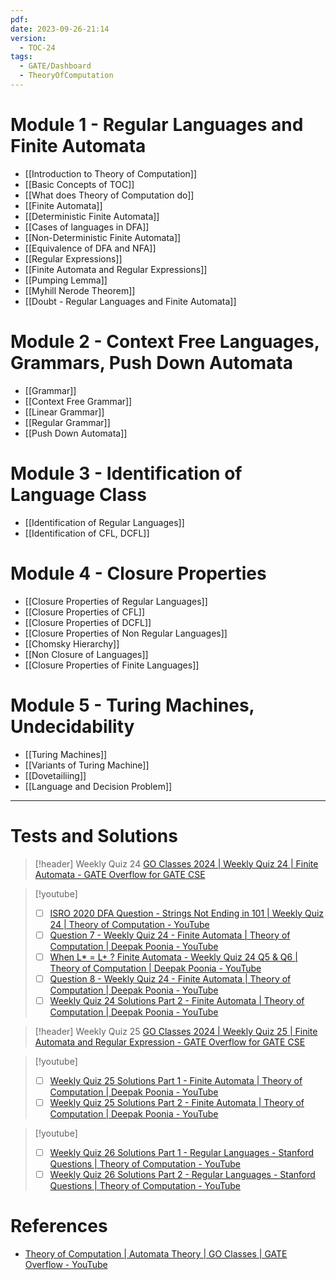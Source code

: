 ```yaml
---
pdf: 
date: 2023-09-26-21:14
version:
  - TOC-24
tags:
  - GATE/Dashboard
  - TheoryOfComputation
---
```


# Module 1 - Regular Languages and Finite Automata

- [[Introduction to Theory of Computation]]
- [[Basic Concepts of TOC]]
- [[What does Theory of Computation do]]
- [[Finite Automata]]
- [[Deterministic Finite Automata]]
- [[Cases of languages in DFA]]
- [[Non-Deterministic Finite Automata]]
- [[Equivalence of DFA and NFA]]
- [[Regular Expressions]]
- [[Finite Automata and Regular Expressions]] 
- [[Pumping Lemma]]
- [[Myhill Nerode Theorem]]
- [[Doubt - Regular Languages and Finite Automata]]

# Module 2 - Context Free Languages, Grammars, Push Down Automata

- [[Grammar]]
- [[Context Free Grammar]]
- [[Linear Grammar]]
- [[Regular Grammar]]
- [[Push Down Automata]]

# Module 3 - Identification of Language Class

- [[Identification of Regular Languages]]
- [[Identification of CFL, DCFL]]

# Module 4 - Closure Properties

- [[Closure Properties of Regular Languages]]
- [[Closure Properties of CFL]]
- [[Closure Properties of DCFL]]
- [[Closure Properties of Non Regular Languages]]
- [[Chomsky Hierarchy]]
- [[Non Closure of Languages]]
- [[Closure Properties of Finite Languages]]

# Module 5 - Turing Machines, Undecidability

- [[Turing Machines]]
- [[Variants of Turing Machine]]
- [[Dovetailiing]]
- [[Language and Decision Problem]]

---
# Tests and Solutions

> [!header] Weekly Quiz 24
[GO Classes 2024 | Weekly Quiz 24 | Finite Automata - GATE Overflow for GATE CSE](https://gateoverflow.in/exam/509/go-classes-2024-weekly-quiz-24-finite-automata)

> [!youtube] 
> - [ ] [ISRO 2020 DFA Question - Strings Not Ending in 101 | Weekly Quiz 24 | Theory of Computation - YouTube](https://www.youtube.com/watch?v=VE71CxKb390)
> - [ ] [Question 7 - Weekly Quiz 24 - Finite Automata | Theory of Computation | Deepak Poonia - YouTube](https://www.youtube.com/watch?v=Eb-TQcMghO4&feature=youtu.be)
> - [ ] [When L\* = L+ ? Finite Automata - Weekly Quiz 24 Q5 & Q6 | Theory of Computation | Deepak Poonia - YouTube](https://www.youtube.com/watch?v=nwIl4PxE8C8)
> - [ ] [Question 8 - Weekly Quiz 24 - Finite Automata | Theory of Computation | Deepak Poonia - YouTube](https://www.youtube.com/watch?v=J82SopP9N1s)
> - [ ] [Weekly Quiz 24 Solutions Part 2 - Finite Automata | Theory of Computation | Deepak Poonia - YouTube](https://www.youtube.com/watch?v=zPIl_p2MiVY)
> 


> [!header] Weekly Quiz 25
> [GO Classes 2024 | Weekly Quiz 25 | Finite Automata and Regular Expression - GATE Overflow for GATE CSE](https://gateoverflow.in/exam/513/go-classes-2024-weekly-quiz-25-finite-automata-and-regular-expression)

> [!youtube] 
> - [ ] [Weekly Quiz 25 Solutions Part 1 - Finite Automata | Theory of Computation | Deepak Poonia - YouTube](https://www.youtube.com/watch?v=XF2ygVBjlTg)
> - [ ] [Weekly Quiz 25 Solutions Part 2 - Finite Automata | Theory of Computation | Deepak Poonia - YouTube](https://www.youtube.com/watch?v=ldychl4M6fE)


> [!youtube] 
> - [ ] [Weekly Quiz 26 Solutions Part 1 - Regular Languages - Stanford Questions | Theory of Computation - YouTube](https://www.youtube.com/watch?v=wvsijTYqVq0)
> - [ ] [Weekly Quiz 26 Solutions Part 2 - Regular Languages - Stanford Questions | Theory of Computation - YouTube](https://www.youtube.com/watch?v=1iEubMxkN8c)

# References
- [Theory of Computation | Automata Theory | GO Classes | GATE Overflow - YouTube](https://www.youtube.com/playlist?list=PLIPZ2_p3RNHhXeEdbXsi34ePvUjL8I-Q9)
